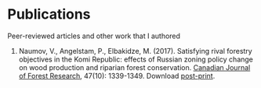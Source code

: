 # Publications
Peer-reviewed articles and other work that I authored

1. Naumov, V., Angelstam, P., Elbakidze, M. (2017). Satisfying rival forestry objectives in the Komi Republic: effects of Russian zoning policy change on wood production and riparian forest conservation. [Canadian Journal of Forest Research](http://www.nrcresearchpress.com/journal/cjfr), 47(10): 1339-1349. Download [post-print](https://github.com/naumov-vladimir/Publications/blob/master/Naumov%20Angelstam%20Elbakidze%20-%20Satisfying%20rival%20forestry%20objectives%20in%20the%20Komi%20Republic.pdf).
